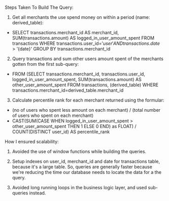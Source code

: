 Steps Taken To Build The Query:

1. Get all merchants the use spend money on within a period (name: derived_table):
 - SELECT transactions.merchant_id AS merchant_id,
SUM(transactions.amount) AS logged_in_user_amount_spent FROM transactions WHERE transactions.user_id='${user}' 
AND transactions.date>'${date}' GROUP BY transactions.merchant_id

2. Query transactions and sum other users amount spent of the merchants gotten from the first sub-query:
 - FROM (SELECT transactions.merchant_id, transactions.user_id, logged_in_user_amount_spent, SUM(transactions.amount) AS other_user_amount_spent FROM transactions, (derived_table) WHERE transactions.merchant_id=derived_table.merchant_id

3. Calculate percentile rank for each merchant returned using the formular:
 - (no of users who spent less amount on each merchant) / (total number of users who spent on each merchant)
 - CAST(SUM(CASE WHEN logged_in_user_amount_spent > other_user_amount_spent THEN 1 ELSE 0 END) as FLOAT) / COUNT(DISTINCT user_id) AS   percentile_rank


How I ensured scalability:

1. Avoided the use of window functions while building the queries.

2. Setup indexes on user_id, merchant_id and date for transactions table, because it's a large table. So, queries are generally faster because we're reducing the time our database needs to locate the data for a the query.

3. Avoided long running loops in the business logic layer, and used sub-queries instead.